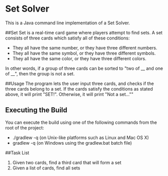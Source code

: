 # Set Solver
This is a Java command line implementation of a Set Solver.

##Set
Set is a real-time card game where players attempt to find sets.
A set consists of three cards which satisfy all of these conditions:
- They all have the same number, or they have three different numbers.
- They all have the same symbol, or they have three different symbols.
- They all have the same color, or they have three different colors.

In other words, if a group of three cards can be sorted to "two of __ and one of __", then the group is not a set.

##Usage
The program lets the user input three cards, and checks if the three cards belong to a set.
If the cards satisfy the conditions as stated above, it will print "SET!".
Otherwise, it will print "Not a set...""

## Executing the Build
You can execute the build using one of the following commands from the root of the project:

- ./gradlew -q <task> (on Unix-like platforms such as Linux and Mac OS X)
- gradlew -q <task> (on Windows using the gradlew.bat batch file)


##Task List
1. Given two cards, find a third card that will form a set
2. Given a list of cards, find all sets

